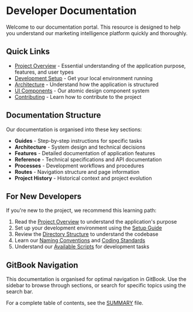 # Developer Documentation

Welcome to our documentation portal. This resource is designed to help you understand our marketing intelligence platform quickly and thoroughly.

## Quick Links

- [Project Overview](guides/project-overview.md) - Essential understanding of the application purpose, features, and user types
- [Development Setup](guides/developer/setup.md) - Get your local environment running
- [Architecture](architecture/directory-structure.md) - Understand how the application is structured
- [UI Components](reference/ui/atomic-design-structure.md) - Our atomic design component system
- [Contributing](CONTRIBUTING.md) - Learn how to contribute to the project

## Documentation Structure

Our documentation is organised into these key sections:

- **Guides** - Step-by-step instructions for specific tasks
- **Architecture** - System design and technical decisions
- **Features** - Detailed documentation of application features
- **Reference** - Technical specifications and API documentation
- **Processes** - Development workflows and procedures
- **Routes** - Navigation structure and page information
- **Project History** - Historical context and project evolution

## For New Developers

If you're new to the project, we recommend this learning path:

1. Read the [Project Overview](guides/project-overview.md) to understand the application's purpose
2. Set up your development environment using the [Setup Guide](guides/developer/setup.md)
3. Review the [Directory Structure](architecture/directory-structure.md) to understand the codebase
4. Learn our [Naming Conventions](guides/naming-conventions.md) and [Coding Standards](guides/developer/coding-standards.md)
5. Understand our [Available Scripts](reference/scripts/index.md) for development tasks

## GitBook Navigation

This documentation is organised for optimal navigation in GitBook. Use the sidebar to browse through sections, or search for specific topics using the search bar.

For a complete table of contents, see the [SUMMARY](SUMMARY.md) file.
